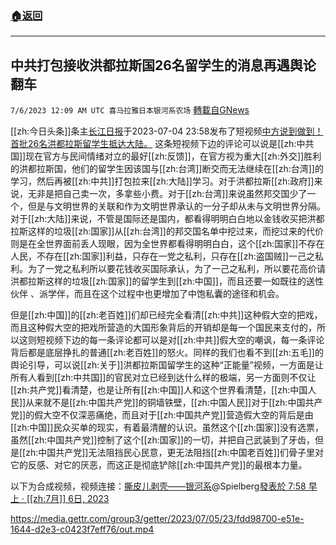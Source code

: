 ###  [:house:返回](README.md)
---


## 中共打包接收洪都拉斯国26名留学生的消息再遇舆论翻车
`7/6/2023 12:09 AM UTC 喜马拉雅日本银河系农场` [轉載自GNews](https://gnews.org/articles/1440239)

[[zh:今日头条]]条主[长江日报](https://www.toutiao.com/c/user/token/MS4wLjABAAAAmniXb9spoq69J7vUOYDislykglyZEkoIe3CGLKAcFRs/)于2023-07-04 23:58发布了短视频[中方说到做到！首批26名洪都拉斯留学生抵达大陆。](https://www.toutiao.com/video/7251993314147306763/?from_scene=short_video&log_from=47956f2a0657a_1688595111860) 这条短视频下边的评论可以说是[[zh:中共国]]现在官方与民间情绪对立的最好[[zh:反馈]]，在官方视为重大[[zh:外交]]胜利的洪都拉斯国，他们的留学生因该国与[[zh:台湾]]断交而无法继续在[[zh:台湾]]的学习，然后再被[[zh:中共]]打包拉来[[zh:大陆]]学习。对于洪都拉斯[[zh:政府]]来说，无非是把自己卖一次，多拿些小费。对于[[zh:台湾]]来说虽然邦交国少了一个，但是与文明世界的关联和作为文明世界承认的一分子却从未与文明世界分隔。对于[[zh:大陆]]来说，不管是国际还是国内，都看得明明白白地以金钱收买把洪都拉斯这样的垃圾[[zh:国家]]从[[zh:台湾]]的邦交国名单中挖过来，而挖过来的代价则是在全世界面前丢人现眼，因为全世界都看得明明白白，这个[[zh:国家]]不存在人民，不存在[[zh:国家]]利益，只存在一党之私利，只存在[[zh:盗国贼]]一己之私利。为了一党之私利所以要花钱收买国际承认，为了一己之私利，所以要花高价请洪都拉斯这样的垃圾[[zh:国家]]的留学生到[[zh:中国]]，而且还要一如既往的送性伙伴 、派学伴，而且在这个过程中也更增加了中饱私囊的途径和机会。

但是[[zh:中国]]的[[zh:老百姓]]们却已经完全看清[[zh:中共]]这种假大空的把戏，而且这种假大空的把戏所营造的大国形象背后的开销却是每一个国民来支付的，所以这则短视频下边的每一条评论都可以是对[[zh:中共]]假大空的嘲讽，每一条评论背后都是底层挣扎的普通[[zh:老百姓]]的怒火。同样的我们也看不到[[zh:五毛]]的舆论引导，可以说[[zh:关于]]洪都拉斯国留学生的这种“正能量”视频，一方面是让所有人看到[[zh:中共国]]的官民对立已经到达什么样的极端，另一方面则不仅让[[zh:共产党]]看清楚，也是让所有[[zh:中国]]人和这个世界看清楚，[[zh:中国人民]]从来就不是[[zh:中国共产党]]的铜墙铁壁，[[zh:中国人民]]对于[[zh:中国共产党]]的假大空不仅深恶痛绝，而且对于[[zh:中国共产党]]营造假大空的背后是由[[zh:中国]]民众买单的现实，有着最清醒的认识。虽然这个[[zh:国家]]没有选票，虽然[[zh:中国共产党]]控制了这个[[zh:国家]]的一切，并把自己武装到了牙齿，但是[[zh:中国共产党]]无法阻挡民心民意，更无法阻挡[[zh:中国老百姓]]们骨子里对它的反感、对它的厌恶，而这正是彻底铲除[[zh:中国共产党]]的最根本力量。

以下为合成视频，视频连接：[撕皮儿剥壳——银河系](https://gettr.com/user/spielberg)@Spielberg[發表於 7:58 早上 · [[zh:7月]] 6日, 2023](https://gettr.com/post/p2lb3tsb781)

https://media.gettr.com/group3/getter/2023/07/05/23/fdd98700-e51e-1644-d2e3-c0423f7eff76/out.mp4
